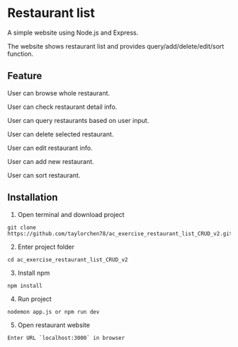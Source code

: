 # Restaurant list

A simple website using Node.js and Express.

The website shows restaurant list and provides query/add/delete/edit/sort function.

## Feature

User can browse whole restaurant.

User can check restaurant detail info.

User can query restaurants based on user input.

User can delete selected restaurant.

User can edit restaurant info.

User can add new restaurant.

User can sort restaurant.

## Installation
1. Open terminal and download project
```
git clone https://github.com/taylorchen78/ac_exercise_restaurant_list_CRUD_v2.git
```

2. Enter project folder
```
cd ac_exercise_restaurant_list_CRUD_v2
```

3. Install npm
```
npm install
```

4. Run project
```
nodemon app.js or npm run dev
```

5. Open restaurant website
```
Enter URL `localhost:3000` in browser
```